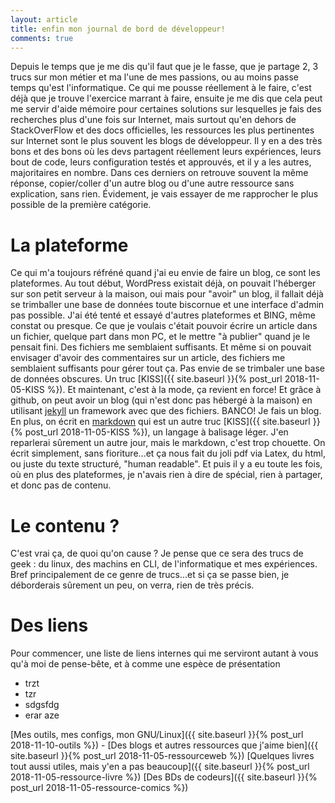 ```yaml
---
layout: article
title: enfin mon journal de bord de développeur! 
comments: true
---
```



Depuis le temps que je me dis qu'il faut que je le fasse, que je partage 2, 3 trucs sur mon métier et ma l'une de mes passions, ou au moins passe temps qu'est l'informatique. Ce qui me pousse réellement à le faire, c'est déjà que je trouve l'exercice marrant à faire, ensuite je me dis que cela peut me servir d'aide mémoire pour certaines solutions sur lesquelles je fais des recherches plus d'une fois sur Internet, mais surtout qu'en dehors de StackOverFlow et des docs officielles, les ressources les plus pertinentes sur Internet sont le plus souvent les blogs de développeur. Il y en a des très bons et des bons où les devs partagent réellement leurs expériences, leurs bout de code, leurs configuration testés et approuvés, et il y a les autres, majoritaires en nombre. Dans ces derniers on retrouve souvent la même réponse, copier/coller d'un autre blog ou d'une autre ressource sans explication, sans rien. Évidement, je vais essayer de me rapprocher le plus possible de la première catégorie.

# La plateforme

Ce qui m'a toujours réfréné quand j'ai eu envie de faire un blog, ce sont les plateformes. Au tout début, WordPress existait déjà, on pouvait l'héberger sur son petit serveur à la maison, oui mais pour "avoir" un blog, il fallait déjà se trimballer une base de données toute biscornue et une interface d'admin pas possible. J'ai été tenté et essayé d'autres plateformes et BING, même constat ou presque. Ce que je voulais c'était pouvoir écrire un article dans un fichier, quelque part dans mon PC, et le mettre "à publier" quand je le pensait fini. Des fichiers me semblaient suffisants. Et même si on pouvait envisager d'avoir des commentaires sur un article, des fichiers me semblaient suffisants pour gérer tout ça. Pas envie de se trimbaler une base de données obscures. Un truc [KISS]({{ site.baseurl }}{% post_url 2018-11-05-KISS %}). Et maintenant, c'est à la mode, ça revient en force! Et grâce à github, on peut avoir un blog (qui n'est donc pas hébergé à la maison) en utilisant [jekyll](https://jekyllrb.com) un framework avec que des fichiers. BANCO! Je fais un blog. En plus, on écrit en [markdown](http://www.google.com) qui est un autre truc [KISS]({{ site.baseurl }}{% post_url 2018-11-05-KISS %}), un langage à balisage léger. J'en reparlerai sûrement un autre jour, mais le markdown, c'est trop chouette. On écrit simplement, sans fioriture...et ça nous fait du joli pdf via Latex, du html, ou juste du texte structuré, "human readable".
Et puis il y a eu toute les fois, où en plus des plateformes, je n'avais rien à dire de spécial, rien à partager, et donc pas de contenu.

# Le contenu ?

C'est vrai ça, de quoi qu'on cause ? Je pense que ce sera des trucs de geek : du linux, des machins en CLI, de l'informatique et mes expériences. Bref principalement de ce genre de trucs...et si ça se passe bien, je déborderais sûrement un peu, on verra, rien de très précis.

# Des liens

Pour commencer, une liste de liens internes qui me serviront autant à vous qu'à moi de pense-bête, et à comme une espèce de présentation

* trzt
* tzr
*  sdgsfdg 
* erar aze

[Mes outils, mes configs, mon GNU/Linux]({{ site.baseurl }}{% post_url 2018-11-10-outils %}) -
[Des blogs et autres ressources que j'aime bien]({{ site.baseurl }}{% post_url 2018-11-05-ressourceweb %}) 
[Quelques livres tout aussi utiles, mais y'en a pas beaucoup]({{ site.baseurl }}{% post_url 2018-11-05-ressource-livre %})
[Des BDs de codeurs]({{ site.baseurl }}{% post_url 2018-11-05-ressource-comics %})
